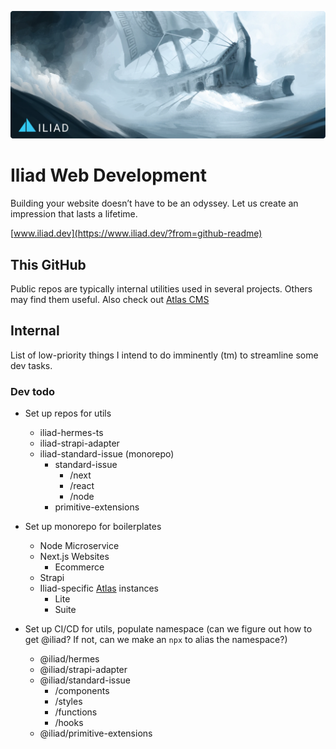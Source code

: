 ![BannerImage](https://raw.githubusercontent.com/iliadwebdev/.github/refs/heads/main/profile/assets/iliad_github.webp)

# Iliad Web Development

Building your website doesn’t have to be an odyssey.
Let us create an impression that lasts a lifetime.

[www.iliad.dev](https://www.iliad.dev/?from=github-readme)

## This GitHub

Public repos are typically internal utilities used in several projects. Others may find them useful.
Also check out [Atlas CMS](https://github.com/Atlas-CMS)

## Internal

List of low-priority things I intend to do imminently (tm) to streamline some dev tasks.

### Dev todo

- Set up repos for utils

  - iliad-hermes-ts
  - iliad-strapi-adapter
  - iliad-standard-issue (monorepo)
    - standard-issue
      - /next
      - /react
      - /node
    - primitive-extensions

- Set up monorepo for boilerplates

  - Node Microservice
  - Next.js Websites
    - Ecommerce
  - Strapi
  - Iliad-specific [Atlas](https://github.com/Atlas-CMS) instances
    - Lite
    - Suite

- Set up CI/CD for utils, populate namespace (can we figure out how to get @iliad? If not, can we make an `npx` to alias the namespace?)
  - @iliad/hermes
  - @iliad/strapi-adapter
  - @iliad/standard-issue
    - /components
    - /styles
    - /functions
    - /hooks
  - @iliad/primitive-extensions
